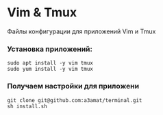 # Vim & Tmux
Файлы конфигурации для приложений Vim и Tmux

### Установка приложений:
   ```
   sudo apt install -y vim tmux
   sudo yum install -y vim tmux
   ```
### Получаем настройки для приложени
   ```
   git clone git@github.com:a3amat/terminal.git
   sh install.sh
   ```
